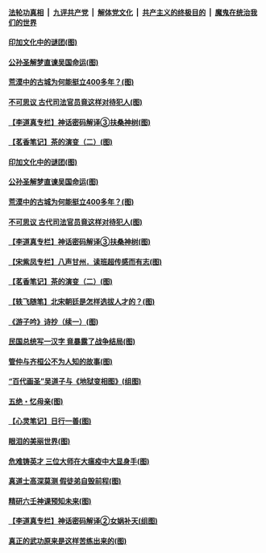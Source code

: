 

####  [法轮功真相](../../../../basic/blob/master/README.md?t=05121102) &nbsp;|&nbsp; [九评共产党](../../../../9ping.md/blob/master/README.md?t=05121102) &nbsp;|&nbsp; [解体党文化](../../../../jtdwh.md/blob/master/README.md?t=05121102)  &nbsp;|&nbsp; [共产主义的终极目的](../../../../gczydzjmd.md/blob/master/README.md?t=05121102) &nbsp;|&nbsp; [魔鬼在统治我们的世界](../../../../mgztzwmdsj.md/blob/master/README.md?t=05121102) 

#### [印加文化中的谜团(图)](../pages/p7/932882.md?t=05121102) 

#### [公孙圣解梦直谏吴国命运(图)](../pages/p7/932739.md?t=05121102) 

#### [荒漠中的古城为何能挺立400多年？(图)](../pages/p7/932877.md?t=05121102) 

#### [不可思议 古代司法官员竟这样对待犯人(图)](../pages/p7/932781.md?t=05121102) 

#### [【李道真专栏】神话密码解译③扶桑神树(图)](../pages/p7/932735.md?t=05121102) 

#### [【茗香笔记】茶的演变（二）(图)](../pages/p7/932565.md?t=05121102) 

#### [印加文化中的谜团(图)](../pages/p7/932882.md?t=05121102) 

#### [公孙圣解梦直谏吴国命运(图)](../pages/p7/932739.md?t=05121102) 

#### [荒漠中的古城为何能挺立400多年？(图)](../pages/p7/932877.md?t=05121102) 

#### [不可思议 古代司法官员竟这样对待犯人(图)](../pages/p7/932781.md?t=05121102) 

#### [【李道真专栏】神话密码解译③扶桑神树(图)](../pages/p7/932735.md?t=05121102) 

#### [【宋紫凤专栏】八声甘州．读班超传感而有志(图)](../pages/p7/932642.md?t=05121102) 

#### [【茗香笔记】茶的演变（二）(图)](../pages/p7/932565.md?t=05121102) 

#### [【轶飞随笔】北宋朝廷是怎样选拔人才的？(图)](../pages/p7/932155.md?t=05121102) 

#### [《游子吟》诗抄（续一）(图)](../pages/p7/932524.md?t=05121102) 

#### [民国总统写一汉字 竟暴露了战争结局(图)](../pages/p7/932590.md?t=05121102) 

#### [管仲与齐桓公不为人知的故事(图)](../pages/p7/932513.md?t=05121102) 

#### [“百代画圣”吴道子与《地狱变相图》(组图)](../pages/p7/931511.md?t=05121102) 

#### [五绝・忆母亲(图)](../pages/p7/932641.md?t=05121102) 

#### [【心灵笔记】日行一善(图)](../pages/p7/932383.md?t=05121102) 

#### [眼泪的美丽世界(图)](../pages/p7/932172.md?t=05121102) 

#### [危难铸英才 三位大师在大瘟疫中大显身手(图)](../pages/p7/932385.md?t=05121102) 

#### [真道士高深莫测 假徒弟自毁前程(图)](../pages/p7/932140.md?t=05121102) 

#### [精研六壬神课预知未来(图)](../pages/p7/932170.md?t=05121102) 

#### [【李道真专栏】神话密码解译②女娲补天(组图)](../pages/p7/931860.md?t=05121102) 

#### [真正的武功原来是这样苦练出来的(图)](../pages/p7/932304.md?t=05121102) 

